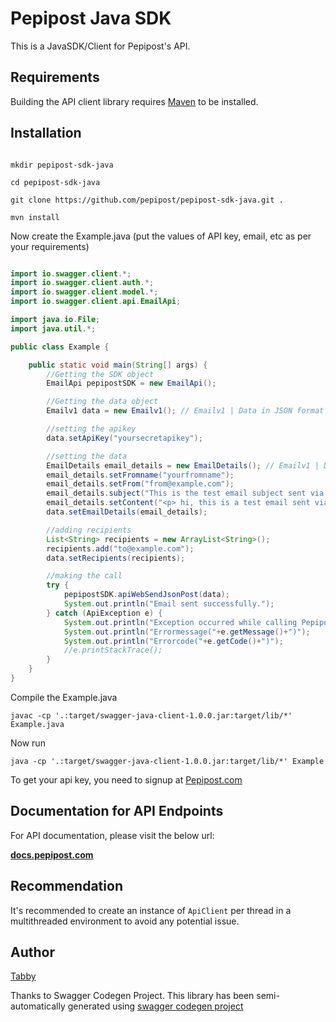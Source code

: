 # Pepipost Java SDK

This is a JavaSDK/Client for Pepipost's API.

## Requirements

Building the API client library requires [Maven](https://maven.apache.org/) to be installed.

## Installation


```shell

mkdir pepipost-sdk-java

cd pepipost-sdk-java

git clone https://github.com/pepipost/pepipost-sdk-java.git .

mvn install

```

Now create the Example.java (put the values of API key, email, etc as per your requirements)

```java

import io.swagger.client.*;
import io.swagger.client.auth.*;
import io.swagger.client.model.*;
import io.swagger.client.api.EmailApi;

import java.io.File;
import java.util.*;

public class Example {

    public static void main(String[] args) {
        //Getting the SDK object
        EmailApi pepipostSDK = new EmailApi();

        //Getting the data object
        Emailv1 data = new Emailv1(); // Emailv1 | Data in JSON format

        //setting the apikey
        data.setApiKey("yoursecretapikey");

        //setting the data
        EmailDetails email_details = new EmailDetails(); // Emailv1 | Data in JSON format
        email_details.setFromname("yourfromname");
        email_details.setFrom("from@example.com");
        email_details.subject("This is the test email subject sent via Pepipost Java SDK");
        email_details.setContent("<p> hi, this is a test email sent via Pepipost Java SDK using its JSON API.</p>");
        data.setEmailDetails(email_details);

        //adding recipients
        List<String> recipients = new ArrayList<String>();
        recipients.add("to@example.com");
        data.setRecipients(recipients);

        //making the call
        try {
            pepipostSDK.apiWebSendJsonPost(data);
            System.out.println("Email sent successfully.");
        } catch (ApiException e) {
            System.out.println("Exception occurred while calling Pepipost API");
            System.out.println("Errormessage("+e.getMessage()+")");
            System.out.println("Errorcode("+e.getCode()+")");
            //e.printStackTrace();
        }
    }
}

```
Compile the Example.java
```
javac -cp '.:target/swagger-java-client-1.0.0.jar:target/lib/*' Example.java
```
Now run
```
java -cp '.:target/swagger-java-client-1.0.0.jar:target/lib/*' Example
```

To get your api key, you need to signup at [Pepipost.com](http://pepipost.com/)

## Documentation for API Endpoints

For API documentation, please visit the below url:

[**docs.pepipost.com**](docs/EmailApi.md#apiWebSendJsonPost) 


## Recommendation

It's recommended to create an instance of `ApiClient` per thread in a multithreaded environment to avoid any potential issue.

## Author
[Tabby](http://github.com/itabrezshaikh)

Thanks to Swagger Codegen Project. This library has been semi-automatically generated using [swagger codegen project](https://github.com/swagger-api/swagger-codegen)



